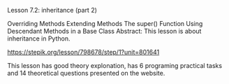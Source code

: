 Lesson 7.2: inheritance (part 2)

Overriding Methods
Extending Methods
The super() Function
Using Descendant Methods in a Base Class
Abstract: This lesson is about inheritance in Python.

https://stepik.org/lesson/798678/step/1?unit=801641

This lesson has good theory explonation, has 6 programing practical tasks and 14 theoretical questions presented on the website.
